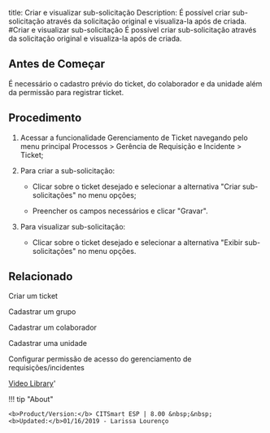 title:  Criar e visualizar sub-solicitação
Description: É possível criar sub-solicitação através da solicitação original e visualiza-la após de criada. 
#Criar e visualizar sub-solicitação
É possível criar sub-solicitação através da solicitação original e visualiza-la após de criada.

Antes de Começar
----------------

É necessário o cadastro prévio do ticket, do colaborador e da unidade além da
permissão para registrar ticket.

Procedimento
------------

1.  Acessar a funcionalidade Gerenciamento de Ticket navegando pelo menu
    principal Processos \> Gerência de Requisição e Incidente \> Ticket;

2.  Para criar a sub-solicitação:

    -   Clicar sobre o ticket desejado e selecionar a alternativa "Criar
        sub-solicitações" no menu opções;

    -   Preencher os campos necessários e clicar "Gravar".

3.  Para visualizar sub-solicitação:

    -   Clicar sobre o ticket desejado e selecionar a alternativa
        "Exibir sub-solicitações" no menu opções.

Relacionado
-----------

Criar um ticket

Cadastrar um grupo

Cadastrar um colaborador

Cadastrar uma unidade

Configurar permissão de acesso do gerenciamento de requisições/incidentes

<i class='fa fa-youtube-play  fa-2x' style='color:#97ce17;vertical-align: middle;'> </i> [Video Library](https://www.youtube.com/playlist?list=PLB5qK2uzf2ROn4Xs6UdH84Ujzta2iJ6Ei)'

!!! tip "About"

    <b>Product/Version:</b> CITSmart ESP | 8.00 &nbsp;&nbsp;
    <b>Updated:</b>01/16/2019 - Larissa Lourenço


